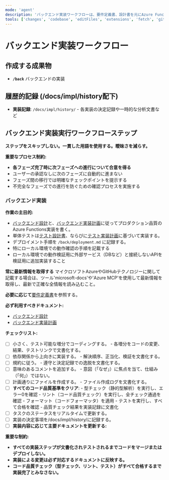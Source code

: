 ```yaml
---
mode: 'agent'
description: 'バックエンド実装ワークフローは、要件定義書、設計書を元にAzure Functions成果物を作成します。'
tools: ['changes', 'codebase', 'editFiles', 'extensions', 'fetch', 'githubRepo', 'openSimpleBrowser', 'problems', 'runTasks', 'search', 'searchResults', 'terminalLastCommand', 'terminalSelection', 'testFailure', 'usages', 'vscodeAPI', 'microsoft-docs', 'Azure MCP']
---
```

# バックエンド実装ワークフロー

## 作成する成果物
 - **`/back`** バックエンドの実装

## 履歴的記録 (/docs/impl/history配下)
 - **実装記録**: `/docs/impl/history/` - 各実装の決定記録や一時的な分析文書など

## バックエンド実装実行ワークフローステップ

**ステップをスキップしない。一貫した用語を使用する。曖昧さを減らす。**

**重要なプロセス制約:**
- **各フェーズ完了時に次フェーズへの進行について合意を得る**
- ユーザーの承認なしに次のフェーズに自動的に進まない
- フェーズ間の移行では明確なチェックポイントを提示する
- 不完全なフェーズでの進行を防ぐための確認プロセスを実施する

### **バックエンド実装**

**作業の主目的:**

- [バックエンド設計](../../docs/design/design_back.md)と、[バックエンド実装計画](../../docs/impl/impl_tasks_back.md)に従ってプロダクション品質のAzure Functions実装を書く。
- 単体テストは[テスト設計書](../../docs/design/design_test.md)、ならびに[テスト実装計画](../../docs/impl/impl_tasks_test.md)に基づいて実装する。
- デプロイメント手順を `/back/deployment.md` に記録する。
 - 特にローカル環境での動作確認の手順を記載する
 - ローカル環境での動作検証用に外部サービス（DBなど）と接続しないAPIを検証用に追加実装すること

**常に最新情報を取得する**
マイクロソフトAzureやGitHubテクノロジーに関して記載する場合は、ツール'microsoft-docs'や'Azure MCP'を使用して最新情報を取得し、最新で正確な全情報を読み込むこと。

**必要に応じて**[要件定義書](../../docs/plan/requirements.md)を参照する。

**必ず利用すべきドキュメント:**
 - [バックエンド設計](../../docs/design/design_back.md)
 - [バックエンド実装計画](../../docs/impl/impl_tasks_back.md)

**チェックリスト:**

- [ ] 小さく、テスト可能な増分でコーディングする。
      - 各増分をコードの変更、結果、テストリンクで文書化する。
- [ ] 依存関係から上向きに実装する。
      - 解決順序、正当化、検証を文書化する。
- [ ] 規約に従う。
      - 遵守と決定記録での逸脱を文書化する。
- [ ] 意味のあるコメントを追加する。
      - 意図（「なぜ」）に焦点を当て、仕組み（「何」）ではない。
- [ ] 計画通りにファイルを作成する。
      - ファイル作成ログを文書化する。
- [ ] **すべてのコード品質基準をクリア**:
      - 型チェック（静的型解析）を実行し、エラー0を確認
      - リント（コード品質チェック）を実行し、全チェック通過を確認
      - フォーマット（コードフォーマッタ）を適用
      - テストを実行し、すべて合格を確認
      - 品質チェック結果を実装記録に文書化
- [ ] タスクのステータスをリアルタイムで更新する。
- [ ] 実装の決定事項を/docs/impl/history/に記録する。
- [ ] **実装内容に応じて主要ドキュメントを更新する:**

**重要な制約:**

- **すべての実装ステップが文書化されテストされるまでコードをマージまたはデプロイしない。**
- **実装による変更は必ず対応するドキュメントに反映する。**
- **コード品質チェック（型チェック、リント、テスト）がすべて合格するまで実装完了とみなさない。**


